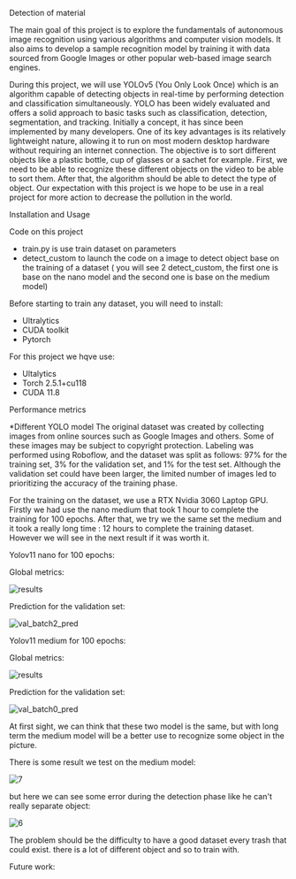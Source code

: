 Detection of material

The main goal of this project is to explore the fundamentals of autonomous image
recognition using various algorithms and computer vision models. It also aims to
develop a sample recognition model by training it with data sourced from Google
Images or other popular web-based image search engines.

During this project, we will use YOLOv5 (You Only Look Once) which is an algorithm
capable of detecting objects in real-time by performing detection and classification
simultaneously. YOLO has been widely evaluated and offers a solid approach to basic
tasks such as classification, detection, segmentation, and tracking. Initially a concept,
it has since been implemented by many developers. One of its key advantages is its
relatively lightweight nature, allowing it to run on most modern desktop hardware
without requiring an internet connection. The objective is to sort different objects like a
plastic bottle, cup of glasses or a sachet for example. First, we need to be able to
recognize these different objects on the video to be able to sort them. After that, the
algorithm should be able to detect the type of object. Our expectation with this project
is we hope to be use in a real project for more action to decrease the pollution in the
world.

Installation and Usage 

Code on this project
- train.py is use train dataset on parameters
- detect_custom to launch the code on a image to detect object base on the training of a dataset ( you will see 2 detect_custom, the first one is base on the nano model and the second one is base on the medium model)

Before starting to train any dataset, you will need to install:
- Ultralytics
- CUDA toolkit 
- Pytorch 

For this project we hqve use:
- Ultalytics 
- Torch 2.5.1+cu118
- CUDA 11.8


Performance metrics

*Different YOLO model
The original dataset was created by collecting images from online sources such as Google Images and others. Some of these images may be subject to copyright protection. Labeling was performed using Roboflow, and the dataset was split as follows: 97% for the training set, 3% for the validation set, and 1% for the test set. Although the validation set could have been larger, the limited number of images led to prioritizing the accuracy of the training phase.

For the training on the dataset, we use a RTX Nvidia 3060 Laptop GPU. Firstly we had use the nano medium that took 1 hour to complete the training for 100 epochs. After that, we try we the same set the medium and it took a really long time : 12 hours to complete the training dataset. However we will see in the next result if it was worth it.

Yolov11 nano for 100 epochs:

Global metrics:

![results](https://github.com/user-attachments/assets/4b250e63-f588-4046-a2d5-c0b9289cd016)

Prediction for the validation set:

![val_batch2_pred](https://github.com/user-attachments/assets/e37eb06d-577b-4a38-9580-434b8c5923c2)



Yolov11 medium for 100 epochs:

Global metrics:

![results](https://github.com/user-attachments/assets/b8fd690f-24cc-4726-bd56-64cdf3d7f953)

Prediction for the validation set:

![val_batch0_pred](https://github.com/user-attachments/assets/a361b586-cba7-45b7-bf11-aae5053a2159)

At first sight, we can think that these two model is the same, but with long term the medium model will be a better use to recognize some object in the picture.

There is some result we test on the medium model:

![7](https://github.com/user-attachments/assets/22f637e2-f905-4b7c-8000-c357840042cf)

but here we can see some error during the detection phase like he can't really separate object:

![6](https://github.com/user-attachments/assets/c8512910-6951-449f-91c2-6e167c650b40)

The problem should be the difficulty to have a good dataset every trash that could exist. there is a lot of different object and so to train with.

Future work:






